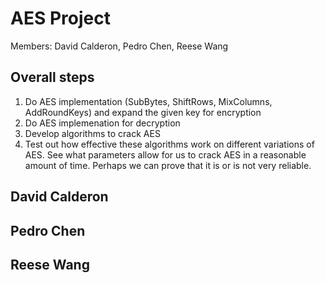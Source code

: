# AES Project
Members: David Calderon, Pedro Chen, Reese Wang


## Overall steps
1. Do AES implementation (SubBytes, ShiftRows, MixColumns, AddRoundKeys) and expand the given key for encryption
2. Do AES implemenation for decryption
3. Develop algorithms to crack AES
4. Test out how effective these algorithms work on different variations of AES. See what parameters allow for us to crack AES in a reasonable amount of time. Perhaps we can prove that it is or is not very reliable.

## David Calderon

## Pedro Chen

## Reese Wang
